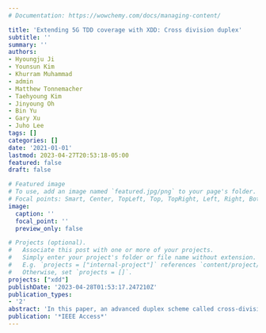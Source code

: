 ```yaml
---
# Documentation: https://wowchemy.com/docs/managing-content/

title: 'Extending 5G TDD coverage with XDD: Cross division duplex'
subtitle: ''
summary: ''
authors:
- Hyoungju Ji
- Younsun Kim
- Khurram Muhammad
- admin
- Matthew Tonnemacher
- Taehyoung Kim
- Jinyoung Oh
- Bin Yu
- Gary Xu
- Juho Lee
tags: []
categories: []
date: '2021-01-01'
lastmod: 2023-04-27T20:53:18-05:00
featured: false
draft: false

# Featured image
# To use, add an image named `featured.jpg/png` to your page's folder.
# Focal points: Smart, Center, TopLeft, Top, TopRight, Left, Right, BottomLeft, Bottom, BottomRight.
image:
  caption: ''
  focal_point: ''
  preview_only: false

# Projects (optional).
#   Associate this post with one or more of your projects.
#   Simply enter your project's folder or file name without extension.
#   E.g. `projects = ["internal-project"]` references `content/project/deep-learning/index.md`.
#   Otherwise, set `projects = []`.
projects: ["xdd"]
publishDate: '2023-04-28T01:53:17.247210Z'
publication_types:
- '2'
abstract: 'In this paper, an advanced duplex scheme called cross-division duplex (XDD) is proposed to enhance uplink (UL) coverage in time division duplex (TDD) carriers by utilizing self-interference cancellation (SIC) capability at a base station. With XDD, it is possible to combine TDD’s ability to efficiently handle asymmetric UL and downlink (DL) traffic with frequency division duplex’s coverage advantage. To do so, XDD simultaneously operates UL and DL on the same TDD carrier but on different frequency resources. Such operation leads to severe interference on the received UL signal at the base station which requires two levels of SIC implementation; antenna and digital SIC. More than 50 dB of interference is removed through the antenna SIC using electromagnetic barriers between the transmitting and receiving antennas. The remaining interference is removed by the digital SIC based on estimating the non-linear channel of the circuit at the receiver baseband. It is verified by simulation and analysis that with the proposed XDD, the UL coverage can be improved by up to 2.37 times that of TDD. To check the feasibility of XDD, a Proof-of-Concept was developed where it was observed that the benefits of XDD can indeed be realized using the proposed SIC techniques.'
publication: '*IEEE Access*'
---
```


